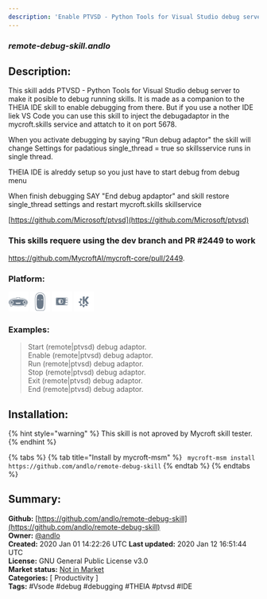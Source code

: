 ```yaml
---
description: 'Enable PTVSD - Python Tools for Visual Studio debug server'
---
```


### _remote-debug-skill.andlo_  
## Description:  
This skill adds PTVSD - Python Tools for Visual Studio debug server to make it posible to
debug running skills.
It is made as a companion to the THEIA IDE skill to enable debugging from there. But if you
use a nother IDE liek VS Code you can use this skill to inject the debugadaptor in the
mycroft.skills service and attatch to it on port 5678.

When you activate debugging by saying "Run debug adaptor" the skill will change Settings for
padatious single_thread = true so skillsservice runs in single thread.

THEIA IDE is alreddy setup so you just have to start debug from debug menu

When finish debugging SAY "End debug apdaptor" and skill restore single_thread settings and
restart mycroft.skills skillservice

[https://github.com/Microsoft/ptvsd](https://github.com/Microsoft/ptvsd)

### This skills requere using the dev branch and PR #2449 to work
https://github.com/MycroftAI/mycroft-core/pull/2449.  
  
  
### Platform:  
 ![Mark I](../.gitbook/assets/mark-1-icon.png)  ![Mark II](../.gitbook/assets/mark-2-icon.png)  ![Picroft](../.gitbook/assets/picroft-icon.png)  ![plasmoid](../.gitbook/assets/kde.png)   
### Examples:  
> Start (remote|ptvsd) debug adaptor.  
> Enable (remote|ptvsd) debug adaptor.  
> Run (remote|ptvsd) debug adaptor.  
> Stop (remote|ptvsd) debug adaptor.  
> Exit (remote|ptvsd) debug adaptor.  
> End (remote|ptvsd) debug adaptor.  
  
## Installation:  
{% hint style="warning" %}
This skill is not aproved by Mycroft skill tester.
{% endhint %}
    
{% tabs %}
{% tab title="Install by mycroft-msm" %}
``` mycroft-msm install https://github.com/andlo/remote-debug-skill```
{% endtab %}
  {% endtabs %}
    
## Summary:  
**Github:** [https://github.com/andlo/remote-debug-skill](https://github.com/andlo/remote-debug-skill)  
**Owner:** [@andlo](https://github.com/andlo)  
**Created:** 2020 Jan 01 14:22:26 UTC  **Last updated:** 2020 Jan 12 16:51:44 UTC  
**License:** GNU General Public License v3.0  
**Market status:** [Not in Market](https://market.mycroft.ai/skill/)  
**Categories:** [ Productivity ]   
**Tags:** \#Vsode \#debug \#debugging \#THEIA \#ptvsd \#IDE   
